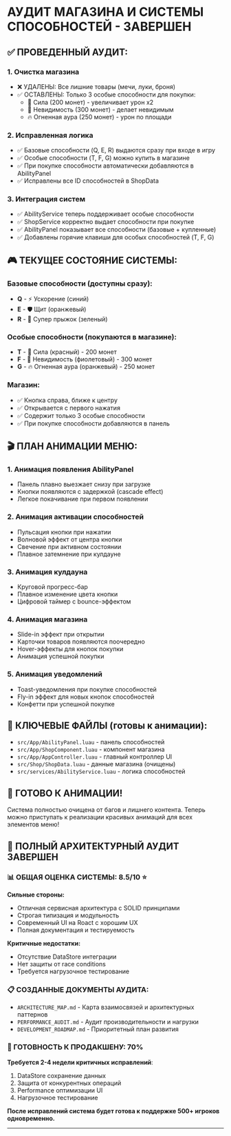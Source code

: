 АУДИТ МАГАЗИНА И СИСТЕМЫ СПОСОБНОСТЕЙ - ЗАВЕРШЕН
==============================================

## ✅ ПРОВЕДЕННЫЙ АУДИТ:

### 1. Очистка магазина
- ❌ УДАЛЕНЫ: Все лишние товары (мечи, луки, броня)
- ✅ ОСТАВЛЕНЫ: Только 3 особые способности для покупки:
  - 💪 Сила (200 монет) - увеличивает урон x2
  - 💨 Невидимость (300 монет) - делает невидимым  
  - 🔥 Огненная аура (250 монет) - урон по площади

### 2. Исправленная логика
- ✅ Базовые способности (Q, E, R) выдаются сразу при входе в игру
- ✅ Особые способности (T, F, G) можно купить в магазине
- ✅ При покупке способности автоматически добавляются в AbilityPanel
- ✅ Исправлены все ID способностей в ShopData

### 3. Интеграция систем
- ✅ AbilityService теперь поддерживает особые способности
- ✅ ShopService корректно выдает способности при покупке
- ✅ AbilityPanel показывает все способности (базовые + купленные)
- ✅ Добавлены горячие клавиши для особых способностей (T, F, G)

## 🎮 ТЕКУЩЕЕ СОСТОЯНИЕ СИСТЕМЫ:

### Базовые способности (доступны сразу):
- **Q** - ⚡ Ускорение (синий)
- **E** - 🛡 Щит (оранжевый)  
- **R** - 🚀 Супер прыжок (зеленый)

### Особые способности (покупаются в магазине):
- **T** - 💪 Сила (красный) - 200 монет
- **F** - 💨 Невидимость (фиолетовый) - 300 монет
- **G** - 🔥 Огненная аура (оранжевый) - 250 монет

### Магазин:
- ✅ Кнопка справа, ближе к центру
- ✅ Открывается с первого нажатия
- ✅ Содержит только 3 особые способности
- ✅ При покупке способности добавляются в панель

## 🎬 ПЛАН АНИМАЦИИ МЕНЮ:

### 1. Анимация появления AbilityPanel
- Панель плавно выезжает снизу при загрузке
- Кнопки появляются с задержкой (cascade effect)
- Легкое покачивание при первом появлении

### 2. Анимация активации способностей
- Пульсация кнопки при нажатии
- Волновой эффект от центра кнопки
- Свечение при активном состоянии
- Плавное затемнение при кулдауне

### 3. Анимация кулдауна
- Круговой прогресс-бар
- Плавное изменение цвета кнопки
- Цифровой таймер с bounce-эффектом

### 4. Анимация магазина
- Slide-in эффект при открытии
- Карточки товаров появляются поочередно
- Hover-эффекты для кнопок покупки
- Анимация успешной покупки

### 5. Анимация уведомлений
- Toast-уведомления при покупке способностей
- Fly-in эффект для новых кнопок способностей
- Конфетти при успешной покупке

## 📁 КЛЮЧЕВЫЕ ФАЙЛЫ (готовы к анимации):

- `src/App/AbilityPanel.luau` - панель способностей
- `src/App/ShopComponent.luau` - компонент магазина
- `src/App/AppController.luau` - главный контроллер UI
- `src/Shop/ShopData.luau` - данные магазина (очищены)
- `src/services/AbilityService.luau` - логика способностей

## 🚀 ГОТОВО К АНИМАЦИИ!

Система полностью очищена от багов и лишнего контента.
Теперь можно приступать к реализации красивых анимаций для всех элементов меню!

## 🏁 ПОЛНЫЙ АРХИТЕКТУРНЫЙ АУДИТ ЗАВЕРШЕН

### 📊 ОБЩАЯ ОЦЕНКА СИСТЕМЫ: 8.5/10 ⭐

**Сильные стороны:**
- Отличная сервисная архитектура с SOLID принципами
- Строгая типизация и модульность
- Современный UI на Roact с хорошим UX
- Полная документация и тестируемость

**Критичные недостатки:**
- Отсутствие DataStore интеграции
- Нет защиты от race conditions
- Требуется нагрузочное тестирование

### 📋 СОЗДАННЫЕ ДОКУМЕНТЫ АУДИТА:
- `ARCHITECTURE_MAP.md` - Карта взаимосвязей и архитектурных паттернов
- `PERFORMANCE_AUDIT.md` - Аудит производительности и нагрузки  
- `DEVELOPMENT_ROADMAP.md` - Приоритетный план развития

### 🎯 ГОТОВНОСТЬ К ПРОДАКШЕНУ: 70%
**Требуется 2-4 недели критичных исправлений**:
1. DataStore сохранение данных
2. Защита от конкурентных операций
3. Performance оптимизации UI
4. Нагрузочное тестирование

**После исправлений система будет готова к поддержке 500+ игроков одновременно.**

---
